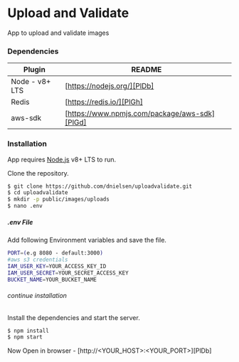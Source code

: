 # Upload and Validate
App to upload and validate images

### Dependencies

| Plugin | README |
| ------ | ------ |
| Node - v8+ LTS | [https://nodejs.org/][PlDb] |
| Redis | [https://redis.io/][PlGh] |
| aws-sdk | [https://www.npmjs.com/package/aws-sdk][PlGd] |

### Installation

App requires [Node.js](https://nodejs.org/) v8+ LTS to run.

Clone the repository.

```sh
$ git clone https://github.com/dnielsen/uploadvalidate.git
$ cd uploadvalidate
$ mkdir -p public/images/uploads
$ nano .env
```
##### .env File
Add following Environment variables and save the file.

```sh
PORT=(e.g 8080 - default:3000)
#aws s3 credentials
IAM_USER_KEY=YOUR_ACCESS_KEY_ID
IAM_USER_SECRET=YOUR_SECRET_ACCESS_KEY
BUCKET_NAME=YOUR_BUCKET_NAME
```
###### continue installation
Install the dependencies and start the server.
```sh
$ npm install
$ npm start
```
Now
Open in browser - [http://<YOUR_HOST>:<YOUR_PORT>][PlDb]